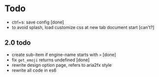 # Todo

- ctrl+s: save config [done]
- to avoid splash, load customize css at new tab document start [can't?]

## 2.0 todo

- create sub-item if engine-name starts with `>` [done]
- fix `get_emoji` returns undefined [done]
- rewrite design option page, refers to aria2fx style
- rewrite all code in es6
